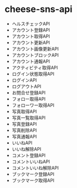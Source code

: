 # cheese-sns-api

- ヘルスチェックAPI
- アカウント登録API
- アカウント取得API
- アカウント更新API
- アカウント画像更新API
- アカウントブロックAPI
- アカウント通報API
- アクティビティ取得API
- ログイン状態取得API
- ログインAPI
- ログアウトAPI
- お問合せ登録API
- フォロー取得API
- フォローワー取得API
- 写真取得API
- 写真一覧取得API
- 写真登録API
- 写真削除API
- 写真通報API
- いいねAPI
- いいね解除API
- コメント登録API
- コメントいいねAPI
- コメントいいね解除API
- ブックマーク登録API
- ブックマーク取得API
